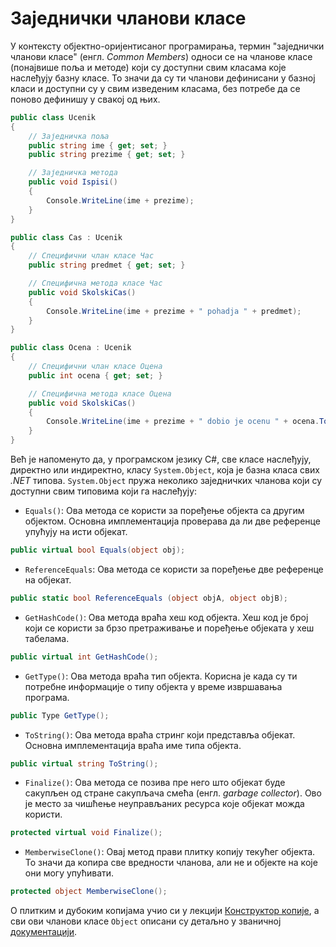 # Заједнички чланови класе

У контексту објектно-оријентисаног програмирања, термин "заједнички чланови
класе" (енгл. *Common Members*) односи се на чланове класе (понајвише поља и
методе) који су доступни свим класама које наслеђују базну класе. То значи да
су ти чланови дефинисани у базној класи и доступни су у свим изведеним класама,
без потребе да се поново дефинишу у свакој од њих.

```cs
public class Ucenik
{
    // Заједничкa поља
    public string ime { get; set; }
    public string prezime { get; set; }

    // Заједничка метода
    public void Ispisi()
    {
        Console.WriteLine(ime + prezime);
    }
}

public class Cas : Ucenik
{
    // Специфични члан класе Час
    public string predmet { get; set; }

    // Специфична метода класе Час
    public void SkolskiCas()
    {
        Console.WriteLine(ime + prezime + " pohadja " + predmet);
    }
}

public class Ocena : Ucenik
{
    // Специфични члан класе Оцена
    public int ocena { get; set; }

    // Специфична метода класе Оцена
    public void SkolskiCas()
    {
        Console.WriteLine(ime + prezime + " dobio je ocenu " + ocena.ToString());
    }
}
```

Већ је напоменуто да, у програмском језику C#, све класе наслеђују, директно
или индиректно, класу `System.Object`, која је базна класа свих *.NET* типова.
`System.Object` пружа неколико заједничких чланова који су доступни свим
типовима који га наслеђују:

* `Equals()`: Ова метода се користи за поређење објекта са другим
објектом. Основна имплементација проверава да ли две референце упућују на исти
објекат.

```cs
public virtual bool Equals(object obj);
```

* `ReferenceEquals`: Ова метода се користи за поређење две референце на
објекат.

```cs
public static bool ReferenceEquals (object objA, object objB);
```

* `GetHashCode()`: Ова метода враћа хеш код објекта. Хеш код је број који се
користи за брзо претраживање и поређење објеката у хеш табелама.

```cs
public virtual int GetHashCode();
```

* `GetType()`: Ова метода враћа тип објекта. Корисна је када су ти потребне
информације о типу објекта у време извршавања програма.

```cs
public Type GetType();
```

* `ToString()`: Ова метода враћа стринг који представља објекат. Основна
имплементација враћа име типа објекта.

```cs
public virtual string ToString();
```

* `Finalize()`: Ова метода се позива пре него што објекат буде сакупљен од
стране сакупљача смећа (енгл. *garbage collector*). Ово је место за чишћење
неуправљаних ресурса које објекат можда користи.

```cs
protected virtual void Finalize();
```

* `MemberwiseClone()`: Овај метод прави плитку копију текућег објекта. То значи
да копира све вредности чланова, али не и објекте на које они могу упућивати.

```cs
protected object MemberwiseClone();
```

О плитким и дубоким копијама учио си у лекцији
[Конструктор копије](../3_klase/022_konstruktor_kopije.md), а сви ови чланови класе
`Object` описани су детаљно у званичној
[документацији](https://learn.microsoft.com/en-us/dotnet/api/system.object?view=netframework-4.8).
